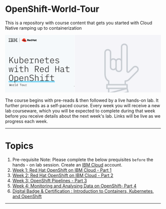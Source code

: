 # OpenShift-World-Tour

This is a repository with course content that gets you started with Cloud Native ramping up to containerization

![logo](https://github.com/IBM-Developer-Advocacy-India/ibm-openshift-labs/blob/main/img/bsok-1.png)

The course begins with pre-reads & then followed by a live hands-on lab. It further proceeds as a self-paced course. Every week you will receive a new lab courseware, which you will be expected to complete during that week before you receive details about the next week's lab. Links will be live as we progress each week.

---

# Topics

1. Pre-requisite
Note: Please complete the below prequisites `before` the hands - on lab session.
Create an [IBM Cloud](https://ibm.biz/BdfnCa) account.
2. [Week 1: Red Hat OpenShift on IBM Cloud - Part 1](https://github.com/IBMDevConnect/OpenShift-World-Tour/tree/main/openshift-labs/Red%20Hat%20OpenShift%20on%20IBM%20Cloud%20-%20Part%201)
3. [Week 2: Red Hat OpenShift on IBM Cloud - Part 2](https://github.com/IBMDevConnect/OpenShift-World-Tour/tree/main/openshift-labs/Red%20Hat%20OpenShift%20on%20IBM%20Cloud%20-%20Part%202)
4. [Week 3: OpenShift Pipelines - Part 3](https://github.com/IBMDevConnect/OpenShift-World-Tour/tree/main/openshift-labs/OpenShift%20Pipelines%20-%20Part%203)
5. [Week 4: Monitoring and Analysing Data on OpenShift- Part 4](https://github.com/IBMDevConnect/OpenShift-World-Tour/tree/main/openshift-labs/Monitoring%20and%20Analysing%20Data%20on%20OpenShift-%20Part%204)
6. [Digital Badge & Certification : Introduction to Containers, Kubernetes, and OpenShift](https://cognitiveclass.ai/courses/kubernetes-course)

---

